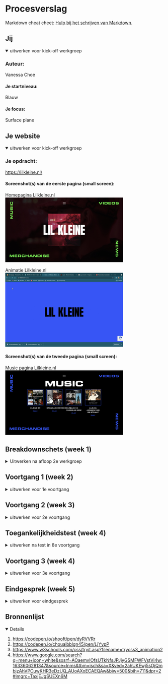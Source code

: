 # Procesverslag
 
Markdown cheat cheet: [Hulp bij het schrijven van Markdown](https://github.com/adam-p/markdown-here/wiki/Markdown-Cheatsheet).

## Jij

<details open>
<summary>uitwerken voor kick-off werkgroep</summary>

### Auteur:
Vanessa Choe

#### Je startniveau:
Blauw

#### Je focus:
Surface plane
 
</details>





## Je website

<details open>
<summary>uitwerken voor kick-off werkgroep</summary>

### Je opdracht:
https://lilkleine.nl/

#### Screenshot(s) van de eerste pagina (small screen): 

Homepagina Lilkleine.nl 
<img src="images/lilkleinehome.jpg" width="375px" alt="Dit is de homepage van de lil kleine website. Hier is een video te zien als achtegrond. Daarnaast zie je aan alle zijkanten 'buttons' die een hover hebben zodra je met je muis erover heen gaat.">

Animatie Lilkleine.nl
<img src="images/lilkleineanimatie.jpg" width="375px" alt="
Bij het klikken op 1 van die buttons, wordt er een animatie afgespeeld tot dat je bij een nieuwe pagina bent. Op de animatie is te zien dat er een nieuw achtergrondkleurtje verschijnt. In deze kleur wordt de tekst van je nieuwe pagina ook verschenen. ">

#### Screenshot(s) van de tweede pagina (small screen):

Music pagina Lilkleine.nl 
<img src="images/lilkleinemusic.jpg" width="375px" alt="Op deze pagina zijn er 4 album covers te zien die werken als buttons. Zodra je op 1 van de albumcovers klikt, wordt je doorverwezen naar Spotify.">
 
</details>





## Breakdownschets (week 1)

<details>
<summary> Uitwerken na afloop 2e werkgroep</summary>

<img src="images/HomepageN.jpg" width="375px" alt="breakdown van de hele pagina">

<img src="images/HeaderN.jpg" width="375px" alt="breakdown van een dynamisch deel">

<img src="images/MusicpageN.jpg" width="375px" alt="breakdown van nog een dynamisch deel">

</details>





## Voortgang 1 (week 2)

<details>
<summary>uitwerken voor 1e voortgang</summary>

### Stand van zaken
Ik ben nog niet zo ver. Ik heb alleen nog een video op de achtergrond. Met de logo van Lil Kleine. En verder wist ik ook niet hoe ik de video's op de achtergrond automatisch en gemute in mijn website moest zetten. 


### Agenda voor meeting
Hebben we nooit gedaan

### Verslag van meeting
- Studentassistent: 'Ga aan de slag.'
- Studentassistent: 'Kijk bij inspecteren wat er bij de video staat en neem dat over.'

</details>





## Voortgang 2 (week 3)

<details>
<summary>uitwerken voor 2e voortgang</summary>

### Stand van zaken
Nog steeds hetzelfde als week 2. Ik heb alleen nog een video op de achtergrond. Met de logo van Lil Kleine.

### Agenda voor meeting
hebben we nooit gedaan

### Verslag van meeting

- Robert: kijk goed naar de max-width vh's en vw's. Positioneren gaat niet helemaal goed (moet responsive zijn op mobielformaat). Structuur van je html klopt niet helemaal.

</details>





## Toegankelijkheidstest (week 4)

<details>
<summary>uitwerken na test in 8e voortgang</summary>

### 1. Contrast
Ik gebruik de kleur rood. De eerste kleur rood die ik gebruikte had een te laag contrast.

#### 2. Gele bril 
Ik had deze bril opgezet en alles was prima. De kleuren werden natuurlijk wat 'geliger' maar dit was geen last.

#### 3. Bril met vlekken 
Door de vlekken kon je af en toe moelijk de kleine zwarte woorden zien, maar dit lukte opzich nog wel goed genoeg. 

#### 4. Navigeren met de tab-toets. 
Navigeren met de tab-toets was helemaal goed gegaan. De tab-toets kon alle 'linkjes' bereiken en vervolgens activeren.

</details>




## Voortgang 3 (week 4)

<details>
<summary>uitwerken voor 3e voortgang</summary>

### Stand van zaken
Ik had de opdracht niet zo goed gelezen en dacht dat het of responsive of surface (dus dan helemaal niet responsive, maar moest dus wel op mobielformaat) zou zijn. Dus ik had al wat gepositioneerd met em's en moest dus helemaal opnieuw beginnen. Omdat ik hiervoor alleen maar met em's had gewerkt en helemaal niet met % en vw's en vh's en max/min-width, vond ik het best lastig om te gaan positioneren.

### Agenda voor meeting
hebben we nooit gedaan       


### Verslag van meeting
- Studentassistent: 'Ga je code goed ordenen, Onnodige code weghalen, dat geeft je meer overzicht om opnieuw aan de slag te gaan.'
- Studentassistent: 'Ga zo snel mogelijk aan de slag.'

</details>





## Eindgesprek (week 5)

<details>
<summary>uitwerken voor eindgesprek</summary>

### Stand van zaken

Ging goed:

1. Ik heb een soort van de elementen kunnen positioneren zoals ik wilde, maar het klopt nog steeds niet helemaal.
2. Uiteindelijk met grids werken.
3. Video's op de juiste plek in mijn website kunnen zetten.

Ging slecht: 

1. Positioneren
2. Responsive gedeelte (vooral bij de Iphone X)
3. Microinteractie met JavaScript
4. Animeren met JavaScript
5. De video responsive over de achtegrond instellen
6. Ik kwam er ook een beetje laat achter dat je met full screen moest werken bij inspecteren om je schermen per formaat goed te kunnen zien/ elementen positioneren, waardoor ik dacht dat het wel was gelukt bij het responsive scherm bij iphone X, maar dat is dus niet gelukt.

### Screenshot(s)

<img src="images/Schermafbeelding 2021-10-07 om 02.32.41" width="375px" alt="Homepage">

<img src="images/Schermafbeelding 2021-10-07 om 02.32.51" width="375px" alt="Nav Hamburgermenu">

<img src="127.0.0.1_5500_Music&Videos.html(iPhone X).png" width="375px" alt="MUSIC&VIDEOS">

<img src="Schermafbeelding 2021-10-07 om 02.33.01" width="375px" alt="Formulier">

</details>



## Bronnenlijst

<details open>

1. https://codepen.io/shooft/pen/dyRVVRr 
2. https://codepen.io/chouaibblgn45/pen/LjYvpP 
3. https://www.w3schools.com/css/tryit.asp?filename=trycss3_animation2 
4. https://www.google.com/search?q=menu+icon+white&sxsrf=AOaemvIOfsUTkNfsJPJjyGSMFWFVstVi4w:1633606281347&source=lnms&tbm=isch&sa=X&ved=2ahUKEwj5sOjQmbjzAhVPCuwKHR3eDzUQ_AUoAXoECAEQAw&biw=500&bih=711&dpr=2#imgrc=TaxjEJgSUEXn6M

</details>